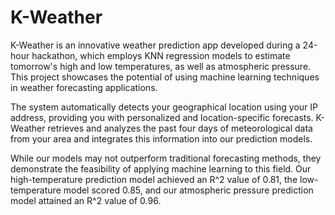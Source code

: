# K-Weather

K-Weather is an innovative weather prediction app developed during a 24-hour hackathon, which employs KNN regression models to estimate tomorrow's high and low temperatures, as well as atmospheric pressure. This project showcases the potential of using machine learning techniques in weather forecasting applications.

The system automatically detects your geographical location using your IP address, providing you with personalized and location-specific forecasts. K-Weather retrieves and analyzes the past four days of meteorological data from your area and integrates this information into our prediction models.

While our models may not outperform traditional forecasting methods, they demonstrate the feasibility of applying machine learning to this field. Our high-temperature prediction model achieved an R^2 value of 0.81, the low-temperature model scored 0.85, and our atmospheric pressure prediction model attained an R^2 value of 0.96.
